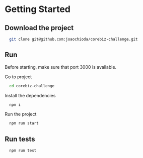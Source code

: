 # Getting Started

## Download the project

```bash
  git clone git@github.com:joaochioda/corebiz-challenge.git
```

## Run

Before starting, make sure that port 3000 is available.

Go to project

```bash
  cd corebiz-challenge
```

Install the dependencies

```bash
  npm i
```

Run the project

```bash
  npm run start
```

## Run tests

```bash
  npm run test
```
